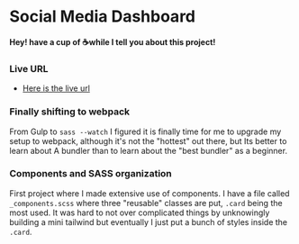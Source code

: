 # Social Media Dashboard

**Hey! have a cup of ☕while I tell you about this project!**

### Live URL
- [Here is the live url](https://aadv1k-frontend.netlify.app/fem-social-dashboard/dist/index.html)


### Finally shifting to webpack
From Gulp to `sass --watch` I figured it is finally time for me to upgrade my
setup to webpack, although it's not the "hottest" out there, but Its better to
learn about A bundler than to learn about the "best bundler" as a beginner.

### Components and SASS organization
First project where I made extensive use of components. I have a file called `_components.scss` where  three "reusable" classes are put, `.card` being the most used. It was hard to not over complicated things by unknowingly building a mini tailwind but eventually I just put a bunch of styles inside the `.card`.